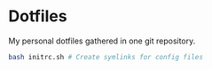 # Dotfiles
My personal dotfiles gathered in one git repository.

``` bash
bash initrc.sh # Create symlinks for config files
```

